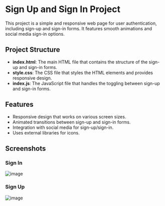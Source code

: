 # Sign Up and Sign In Project

This project is a simple and responsive web page for user authentication, including sign-up and sign-in forms. It features smooth animations and social media sign-in options.

## Project Structure

- **index.html**: The main HTML file that contains the structure of the sign-up and sign-in forms.
- **style.css**: The CSS file that styles the HTML elements and provides responsive design.
- **index.js**: The JavaScript file that handles the toggling between sign-up and sign-in forms.


## Features

- Responsive design that works on various screen sizes.
- Animated transitions between sign-up and sign-in forms.
- Integration with social media for sign-up/sign-in.
- Uses external libraries for icons.



## Screenshots

### Sign In
![image](https://github.com/user-attachments/assets/f3fd9d91-0a48-4c6c-9e83-81e852233f33)


### Sign Up
![image](https://github.com/user-attachments/assets/02f73d9f-3036-4e99-ae09-914601ba453b)



